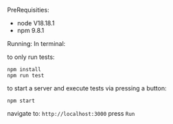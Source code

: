 PreRequisities:
 - node V18.18.1
 - npm  9.8.1

Running:
In terminal: 

to only run tests:
```
npm install
npm run test
```
to start a server and execute tests via pressing a button:
```
npm start
```
navigate to: `http://localhost:3000`
press `Run`
